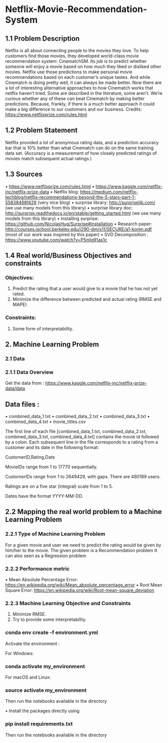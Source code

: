 # Netflix-Movie-Recommendation-System

## 1.1 Problem Description 

Netflix is all about connecting people to the movies they love. To help customers find those movies, they developed world-class movie recommendation system: CinematchSM. Its job is to predict whether someone will enjoy a movie based on how much they liked or disliked other movies. Netflix use those predictions to make personal movie recommendations based on each customer’s unique tastes. And while Cinematch is doing pretty well, it can always be made better.
Now there are a lot of interesting alternative approaches to how Cinematch works that netflix haven’t tried. Some are described in the literature, some aren’t. We’re curious whether any of these can beat Cinematch by making better predictions. Because, frankly, if there is a much better approach it could make a big difference to our customers and our business.
Credits: https://www.netflixprize.com/rules.html

## 1.2 Problem Statement 

Netflix provided a lot of anonymous rating data, and a prediction accuracy bar that is 10% better than what Cinematch can do on the same training data set. (Accuracy is a measurement of how closely predicted ratings of movies match subsequent actual ratings.)

## 1.3 Sources 

•	https://www.netflixprize.com/rules.html
•	https://www.kaggle.com/netflix-inc/netflix-prize-data
•	Netflix blog: https://medium.com/netflix-techblog/netflix-recommendations-beyond-the-5-stars-part-1-55838468f429 (very nice blog)
•	surprise library: http://surpriselib.com/ (we use many models from this library)
•	surprise library doc: http://surprise.readthedocs.io/en/stable/getting_started.html (we use many models from this library)
•	installing surprise: https://github.com/NicolasHug/Surprise#installation
•	Research paper: http://courses.ischool.berkeley.edu/i290-dm/s11/SECURE/a1-koren.pdf (most of our work was inspired by this paper)
•	SVD Decomposition : https://www.youtube.com/watch?v=P5mlg91as1c

## 1.4 Real world/Business Objectives and constraints 

### Objectives:

1.	Predict the rating that a user would give to a movie that he has not yet rated.
2.	Minimize the difference between predicted and actual rating (RMSE and MAPE) 

### Constraints:

1.	Some form of interpretability.

## 2. Machine Learning Problem 

### 2.1 Data 

### 2.1.1 Data Overview 

Get the data from : https://www.kaggle.com/netflix-inc/netflix-prize-data/data

## Data files :
•	combined_data_1.txt
•	combined_data_2.txt
•	combined_data_3.txt
•	combined_data_4.txt
•	movie_titles.csv
  
The first line of each file [combined_data_1.txt, combined_data_2.txt, combined_data_3.txt, combined_data_4.txt] contains the movie id followed by a colon. 
Each subsequent line in the file corresponds to a rating from a customer and its date in the following format:

CustomerID,Rating,Date

MovieIDs range from 1 to 17770 sequentially.

CustomerIDs range from 1 to 2649429, with gaps. There are 480189 users.

Ratings are on a five star (integral) scale from 1 to 5.

Dates have the format YYYY-MM-DD.

## 2.2 Mapping the real world problem to a Machine Learning Problem 

### 2.2.1 Type of Machine Learning Problem 

For a given movie and user we need to predict the rating would be given by him/her to the movie. 
The given problem is a Recommendation problem 
It can also seen as a Regression problem 

### 2.2.2 Performance metric 

•	Mean Absolute Percentage Error: https://en.wikipedia.org/wiki/Mean_absolute_percentage_error
•	Root Mean Square Error: https://en.wikipedia.org/wiki/Root-mean-square_deviation

### 2.2.3 Machine Learning Objective and Constraints 

1.	Minimize RMSE.
2.	Try to provide some interpretability.


### conda env create -f environment.yml

Activate the environment :

For Windows:

### conda activate my_environment

For macOS and Linux:

### source activate my_environment

Then run the notebooks available in the directory

• Install the packages directly using 

### pip install requirements.txt

Then run the notebooks available in the directory

